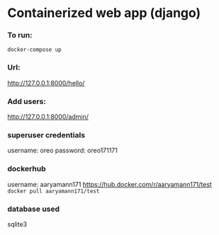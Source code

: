 # Containerized web app (django)

### To run:
`docker-compose up`

### Url:
http://127.0.0.1:8000/hello/

### Add users:
http://127.0.0.1:8000/admin/

### superuser credentials
username: oreo
password: oreo171171

### dockerhub
username: aaryamann171
https://hub.docker.com/r/aaryamann171/test
`docker pull aaryamann171/test`

### database used
sqlite3
